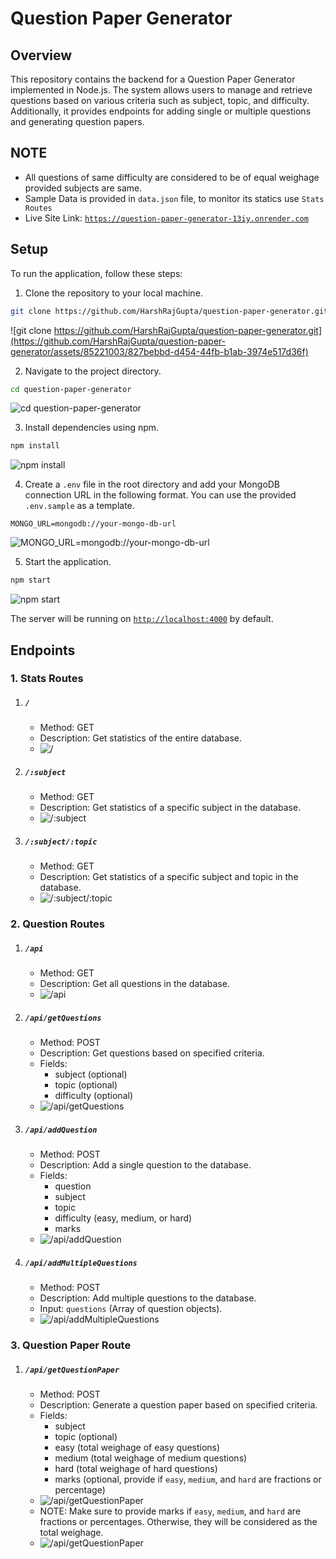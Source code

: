 # Question Paper Generator

## Overview

This repository contains the backend for a Question Paper Generator implemented in Node.js. The system allows users to manage and retrieve questions based on various criteria such as subject, topic, and difficulty. Additionally, it provides endpoints for adding single or multiple questions and generating question papers.

## NOTE

- All questions of same difficulty are considered to be of equal weighage provided subjects are same.
- Sample Data is provided in `data.json` file, to monitor its statics use `Stats Routes`
- Live Site Link: [`https://question-paper-generator-13iy.onrender.com`](https://question-paper-generator-13iy.onrender.com)

## Setup

To run the application, follow these steps:

1. Clone the repository to your local machine.

```bash
git clone https://github.com/HarshRajGupta/question-paper-generator.git
```
![git clone https://github.com/HarshRajGupta/question-paper-generator.git](https://github.com/HarshRajGupta/question-paper-generator/assets/85221003/827bebbd-d454-44fb-b1ab-3974e517d36f)

2. Navigate to the project directory.

```bash
cd question-paper-generator
```
![cd question-paper-generator](https://github.com/HarshRajGupta/question-paper-generator/assets/85221003/09b0e54c-ceec-43bc-9065-a66cd6683871)


3. Install dependencies using npm.

```bash
npm install
```
![npm install](https://github.com/HarshRajGupta/question-paper-generator/assets/85221003/9082d314-825b-4df0-95f3-f7b21b92ea32)

4. Create a `.env` file in the root directory and add your MongoDB connection URL in the following format. You can use the provided `.env.sample` as a template.

```env
MONGO_URL=mongodb://your-mongo-db-url
```
![MONGO_URL=mongodb://your-mongo-db-url](https://github.com/HarshRajGupta/question-paper-generator/assets/85221003/c6cbd315-a5a4-42ce-a061-7a71202858ba)


5. Start the application.

```bash
npm start
```
![npm start](https://github.com/HarshRajGupta/question-paper-generator/assets/85221003/cf4330be-321e-4fe4-ae24-2983a9379c1b)


The server will be running on [`http://localhost:4000`](http://localhost:4000) by default.

## Endpoints

### 1. Stats Routes

1. ##### `/`

   - Method: GET
   - Description: Get statistics of the entire database.
   - ![`/`](https://github.com/HarshRajGupta/question-paper-generator/assets/85221003/aaf41a93-32e6-4648-8c55-2194618e2752)

2. ##### `/:subject`

   - Method: GET
   - Description: Get statistics of a specific subject in the database.
   - ![`/:subject`](https://github.com/HarshRajGupta/question-paper-generator/assets/85221003/341cdffd-4f0a-40d5-9789-99dc7b57382c)


3. ##### `/:subject/:topic`

   - Method: GET
   - Description: Get statistics of a specific subject and topic in the database.
   - ![`/:subject/:topic`](https://github.com/HarshRajGupta/question-paper-generator/assets/85221003/e44be671-c9fc-453e-8fb1-f345113613be)


### 2. Question Routes

1. ##### `/api`

   - Method: GET
   - Description: Get all questions in the database.
   - ![`/api`](https://github.com/HarshRajGupta/question-paper-generator/assets/85221003/cd9940c5-87a4-4b3b-8971-9b9994a2326b)


2. ##### `/api/getQuestions`

   - Method: POST
   - Description: Get questions based on specified criteria.
   - Fields:
     - subject (optional)
     - topic (optional)
     - difficulty (optional)
   - ![`/api/getQuestions`](https://github.com/HarshRajGupta/question-paper-generator/assets/85221003/300d99ea-5816-4d26-a036-53365e4bddaa)



3. ##### `/api/addQuestion`

   - Method: POST
   - Description: Add a single question to the database.
   - Fields:
     - question
     - subject
     - topic
     - difficulty (easy, medium, or hard)
     - marks
   - ![`/api/addQuestion`](https://github.com/HarshRajGupta/question-paper-generator/assets/85221003/78779762-bac7-443c-892f-b7fece13ee8a)


4. ##### `/api/addMultipleQuestions`

   - Method: POST
   - Description: Add multiple questions to the database.
   - Input: `questions` (Array of question objects).
   - ![`/api/addMultipleQuestions`](https://github.com/HarshRajGupta/question-paper-generator/assets/85221003/96e8ae2c-ebf8-4016-ab5f-65a07edc0e5e)


### 3. Question Paper Route

1. ##### `/api/getQuestionPaper`

   - Method: POST
   - Description: Generate a question paper based on specified criteria.
   - Fields:
     - subject
     - topic (optional)
     - easy (total weighage of easy questions)
     - medium (total weighage of medium questions)
     - hard (total weighage of hard questions)
     - marks (optional, provide if `easy`, `medium`, and `hard` are fractions or percentage)
   - ![`/api/getQuestionPaper`](https://github.com/HarshRajGupta/question-paper-generator/assets/85221003/af59d04d-100c-4d11-8f5c-f0afc6e288f2)
   - NOTE: Make sure to provide marks if `easy`, `medium`, and `hard` are fractions or percentages. Otherwise, they will be considered as the total weighage.
   - ![`/api/getQuestionPaper`](https://github.com/HarshRajGupta/question-paper-generator/assets/85221003/90c7b812-263e-4b9b-ab32-df36cccfd7d6)

